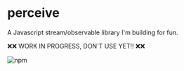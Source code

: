 # perceive
A Javascript stream/observable library I'm building for fun.

❌❌ WORK IN PROGRESS, DON'T USE YET!! ❌❌

![npm](https://img.shields.io/npm/v/perceive-js?color=green)
